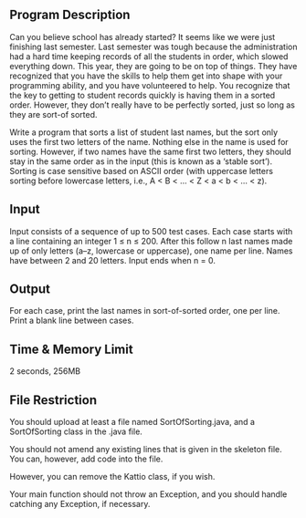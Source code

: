 ## Program Description

Can you believe school has already started? It seems like we were just finishing last semester. Last semester was tough because the administration had a hard time keeping records of all the students in order, which slowed everything down. This year, they are going to be on top of things. They have recognized that you have the skills to help them get into shape with your programming ability, and you have volunteered to help. You recognize that the key to getting to student records quickly is having them in a sorted order. However, they don’t really have to be perfectly sorted, just so long as they are sort-of sorted.

Write a program that sorts a list of student last names, but the sort only uses the first two letters of the name. Nothing else in the name is used for sorting. However, if two names have the same first two letters, they should stay in the same order as in the input (this is known as a ‘stable sort’). Sorting is case sensitive based on ASCII order (with uppercase letters sorting before lowercase letters, i.e., A < B < … < Z < a < b < … < z).

## Input

Input consists of a sequence of up to 500 test cases. Each case starts with a line containing an integer 1 ≤ n ≤ 200. After this follow n last names made up of only letters (a–z, lowercase or uppercase), one name per line. Names have between 2 and 20 letters. Input ends when n = 0.

## Output

For each case, print the last names in sort-of-sorted order, one per line. Print a blank line between cases.

## Time & Memory Limit

2 seconds, 256MB

## File Restriction

You should upload at least a file named SortOfSorting.java, and a SortOfSorting class in the .java file.

You should not amend any existing lines that is given in the skeleton file. You can, however, add code into the file.

However, you can remove the Kattio class, if you wish.

Your main function should not throw an Exception, and you should handle catching any Exception, if necessary. 
